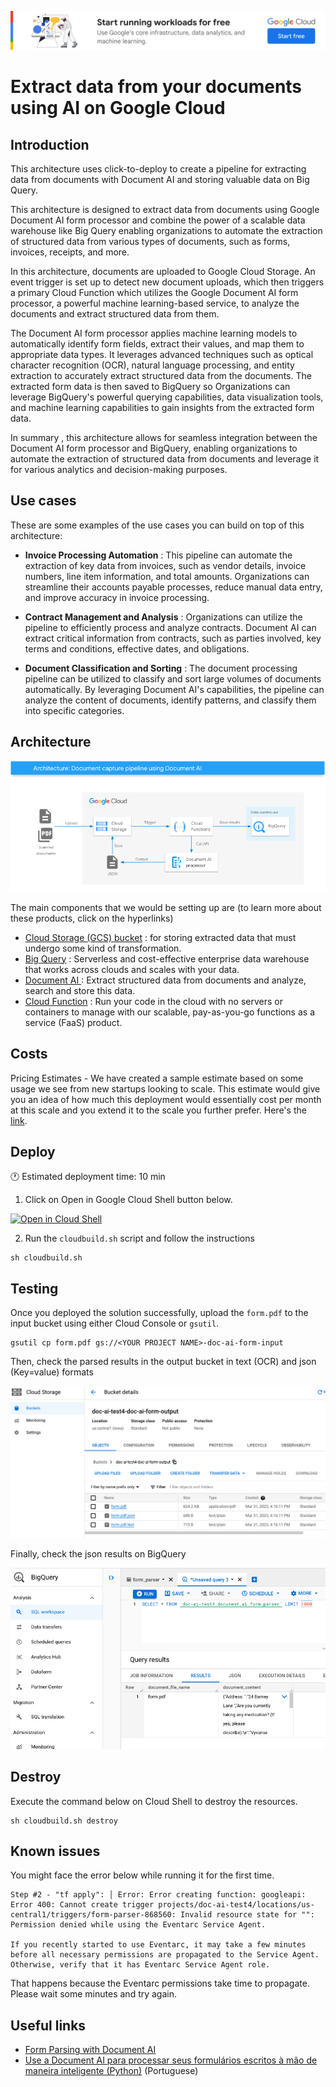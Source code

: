 [![banner](../banner.png)](https://cloud.google.com/?utm_source=github&utm_medium=referral&utm_campaign=GCP&utm_content=packages_repository_banner)

# Extract data from your documents using AI on Google Cloud

## Introduction

This architecture uses click-to-deploy to create a pipeline for extracting data from documents with Document AI and storing valuable data on Big Query.

This architecture is designed to extract data from documents using Google Document AI form processor and combine the power of a scalable data warehouse like Big Query enabling organizations to automate the extraction of structured data from various types of documents, such as forms, invoices, receipts, and more. 

In this architecture, documents are uploaded to Google Cloud Storage. An event trigger is set up to detect new document uploads, which then triggers a primary Cloud Function which utilizes the Google Document AI form processor, a powerful machine learning-based service, to analyze the documents and extract structured data from them.

The Document AI form processor applies machine learning models to automatically identify form fields, extract their values, and map them to appropriate data types. It leverages advanced techniques such as optical character recognition (OCR), natural language processing, and entity extraction to accurately extract structured data from the documents. The extracted form data is then saved to BigQuery so Organizations can leverage BigQuery's powerful querying capabilities, data visualization tools, and machine learning capabilities to gain insights from the extracted form data. 

In summary , this architecture allows for seamless integration between the Document AI form processor and BigQuery, enabling organizations to automate the extraction of structured data from documents and leverage it for various analytics and decision-making purposes.

## Use cases
These are some examples of the use cases you can build on top of this architecture:

* __Invoice Processing Automation__ : This pipeline can automate the extraction of key data from invoices, such as vendor details, invoice numbers, line item information, and total amounts. Organizations can streamline their accounts payable processes, reduce manual data entry, and improve accuracy in invoice processing.

* __Contract Management and Analysis__ : Organizations can utilize the pipeline to efficiently process and analyze contracts. Document AI can extract critical information from contracts, such as parties involved, key terms and conditions, effective dates, and obligations.

* __Document Classification and Sorting__ : The document processing pipeline can be utilized to classify and sort large volumes of documents automatically. By leveraging Document AI's capabilities, the pipeline can analyze the content of documents, identify patterns, and classify them into specific categories.


## Architecture

<p align="center"><img src="architecture.png"></p>

The main components that we would be setting up are (to learn more about these products, click on the hyperlinks)

* [Cloud Storage (GCS) bucket](https://cloud.google.com/storage/) : for storing extracted data that must undergo some kind of transformation.
* [Big Query](https://cloud.google.com/bigquery) : Serverless and cost-effective enterprise data warehouse that works across clouds and scales with your data.
* [Document AI ](https://cloud.google.com/document-ai) : Extract structured data from documents and analyze, search and store this data. 
* [Cloud Function](https://cloud.google.com/functions) : Run your code in the cloud with no servers or containers to manage with our scalable, pay-as-you-go functions as a service (FaaS) product.

## Costs

Pricing Estimates - We have created a sample estimate based on some usage we see from new startups looking to scale. This estimate would give you an idea of how much this deployment would essentially cost per month at this scale and you extend it to the scale you further prefer. Here's the [link](https://cloud.google.com/products/calculator/#id=7e79b4d5-7060-4ab4-a78e-d81dadc8a9fb).

## Deploy

:clock1: Estimated deployment time: 10 min

1. Click on Open in Google Cloud Shell button below.

<a href="https://ssh.cloud.google.com/cloudshell/editor?cloudshell_git_repo=https://github.com/GoogleCloudPlatform/click-to-deploy-solutions&cloudshell_workspace=document-ai&cloudshell_open_in_editor=terraform/terraform.tfvars" target="_new">
    <img alt="Open in Cloud Shell" src="https://gstatic.com/cloudssh/images/open-btn.svg">
</a>

2. Run the `cloudbuild.sh` script and follow the instructions
```
sh cloudbuild.sh
```

## Testing 

Once you deployed the solution successfully, upload the `form.pdf` to the input bucket using either Cloud Console or `gsutil`.
```
gsutil cp form.pdf gs://<YOUR PROJECT NAME>-doc-ai-form-input
```

Then, check the parsed results in the output bucket in text (OCR) and json (Key=value) formats

![gcs_results](gcs_results.png)

Finally, check the json results on BigQuery

![bq_results](bq_results.png)

## Destroy
Execute the command below on Cloud Shell to destroy the resources.
```
sh cloudbuild.sh destroy
```

## Known issues

You might face the error below while running it for the first time.

```
Step #2 - "tf apply": │ Error: Error creating function: googleapi: Error 400: Cannot create trigger projects/doc-ai-test4/locations/us-central1/triggers/form-parser-868560: Invalid resource state for "": Permission denied while using the Eventarc Service Agent.

If you recently started to use Eventarc, it may take a few minutes before all necessary permissions are propagated to the Service Agent. Otherwise, verify that it has Eventarc Service Agent role.
```

That happens because the Eventarc permissions take time to propagate. Please wait some minutes and try again.

## Useful links
- [Form Parsing with Document AI](https://codelabs.developers.google.com/codelabs/docai-form-parser-v1-python#0)
- [Use a Document AI para processar seus formulários escritos à mão de maneira inteligente (Python)](https://codelabs.developers.google.com/codelabs/docai-form-parser-v3-python?hl=pt-br#0) (Portuguese)

